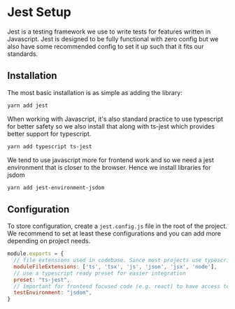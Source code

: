 # Jest Setup

Jest is a testing framework we use to write tests for features written in Javascript. Jest is designed to be fully functional with zero config but we also have some recommended config to set it up such that it fits our standards.

## Installation

The most basic installation is as simple as adding the library:

```bash
yarn add jest
```

When working with Javascript, it's also standard practice to use typescript for better safety so we also install that along with ts-jest which provides better support for typescript.

```bash
yarn add typescript ts-jest
```

We tend to use javascript more for frontend work and so we need a jest environment that is closer to the browser. Hence we install libraries for jsdom

```bash
yarn add jest-environment-jsdom
```

## Configuration

To store configuration, create a `jest.config.js` file in the root of the project. We recommend to set at least these configurations and you can add more depending on project needs.

```javascript
module.exports = {
  // file extensions used in codebase. Since most projects use typescript it's recommended to declare those first.
  moduleFileExtensions: ['ts', 'tsx', 'js', 'json', 'jsx', 'node'],
  // use a typescript ready preset for easier integration
  preset: "ts-jest",
  // important for frontend focused code (e.g. react) to have access to most browser behaviors
  testEnvironment: "jsdom",
}

```
